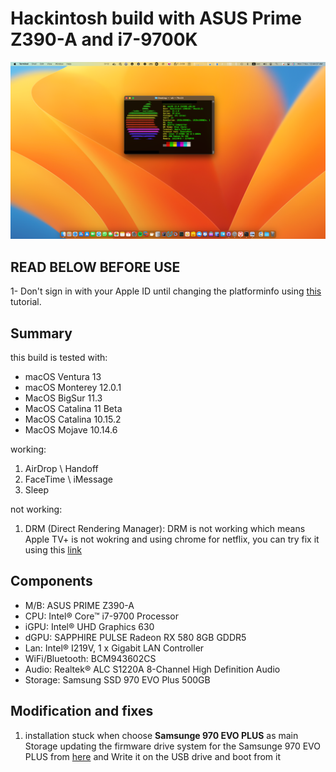 # Hackintosh build with ASUS Prime Z390-A and i7-9700K
![system_info](https://github.com/m4ary/OpenCore-Asus-Prime-Z390A_i7-9700K_RX580/blob/main/screenshot-macos13.jpg?raw=true)



## READ BELOW BEFORE USE
1- Don't sign in with your Apple ID until changing the platforminfo using [this](https://dortania.github.io/OpenCore-Install-Guide/config.plist/coffee-lake.html#platforminfo) tutorial.



## Summary
this build is tested with:
- macOS Ventura 13
- macOS Monterey 12.0.1
- MacOS BigSur 11.3
- MacOS Catalina 11 Beta
- MacOS Catalina 10.15.2
- MacOS Mojave 10.14.6

working:
1. AirDrop \\ Handoff
2. FaceTime \\ iMessage
3. Sleep

not working:
1. DRM (Direct Rendering Manager):
DRM is not working which means Apple TV+ is not wokring and using chrome for netflix, you can try fix it using this [link](https://dortania.github.io/OpenCore-Post-Install/universal/drm.html)



## Components
- M/B: ASUS PRIME Z390-A
- CPU: Intel® Core™ i7-9700 Processor
- iGPU: Intel® UHD Graphics 630
- dGPU: SAPPHIRE PULSE Radeon RX 580 8GB GDDR5
- Lan: Intel® I219V, 1 x Gigabit LAN Controller
- WiFi/Bluetooth: BCM943602CS
- Audio: Realtek® ALC S1220A 8-Channel High Definition Audio
- Storage: Samsung SSD 970 EVO Plus 500GB


## Modification and fixes

1. installation stuck when choose **Samsunge 970 EVO PLUS** as main Storage
updating the firmware drive system for the Samsunge 970 EVO PLUS from  [here](https://www.samsung.com/semiconductor/minisite/ssd/download/tools/) and Write it on the USB drive and boot from it
